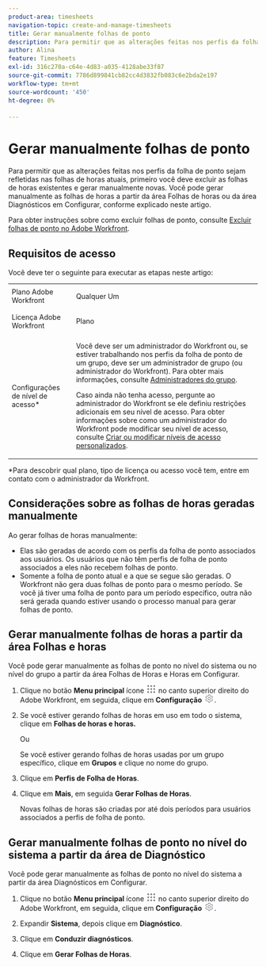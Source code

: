 ```yaml
---
product-area: timesheets
navigation-topic: create-and-manage-timesheets
title: Gerar manualmente folhas de ponto
description: Para permitir que as alterações feitas nos perfis da folha de ponto sejam refletidas nas folhas de horas atuais, primeiro você deve excluir as folhas de horas existentes e gerar manualmente novas. Você pode gerar manualmente as folhas de horas a partir da área Folhas de horas ou da área Diagnósticos em Configurar, conforme explicado neste artigo.
author: Alina
feature: Timesheets
exl-id: 316c270a-c64e-4d83-a035-4128abe33f87
source-git-commit: 7786d899841cb82cc4d3832fb083c6e2bda2e197
workflow-type: tm+mt
source-wordcount: '450'
ht-degree: 0%

---
```


# Gerar manualmente folhas de ponto

Para permitir que as alterações feitas nos perfis da folha de ponto sejam refletidas nas folhas de horas atuais, primeiro você deve excluir as folhas de horas existentes e gerar manualmente novas. Você pode gerar manualmente as folhas de horas a partir da área Folhas de horas ou da área Diagnósticos em Configurar, conforme explicado neste artigo.

Para obter instruções sobre como excluir folhas de ponto, consulte [Excluir folhas de ponto no Adobe Workfront](../../timesheets/create-and-manage-timesheets/delete-timesheets.md).

## Requisitos de acesso

Você deve ter o seguinte para executar as etapas neste artigo:

<table style="table-layout:auto"> 
 <col> 
 <col> 
 <tbody> 
  <tr> 
   <td role="rowheader">Plano Adobe Workfront</td> 
   <td> <p>Qualquer Um</p> </td> 
  </tr> 
  <tr> 
   <td role="rowheader">Licença Adobe Workfront</td> 
   <td> <p>Plano </p> </td> 
  </tr> 
  <tr> 
   <td role="rowheader">Configurações de nível de acesso*</td> 
   <td> <p>Você deve ser um administrador do Workfront ou, se estiver trabalhando nos perfis da folha de ponto de um grupo, deve ser um administrador de grupo (ou administrador do Workfront). Para obter mais informações, consulte <a href="../../administration-and-setup/manage-groups/group-roles/group-administrators.md" class="MCXref xref">Administradores do grupo</a>.</p> <p>Caso ainda não tenha acesso, pergunte ao administrador do Workfront se ele definiu restrições adicionais em seu nível de acesso. Para obter informações sobre como um administrador do Workfront pode modificar seu nível de acesso, consulte <a href="../../administration-and-setup/add-users/configure-and-grant-access/create-modify-access-levels.md" class="MCXref xref">Criar ou modificar níveis de acesso personalizados</a>.</p> </td> 
  </tr> 
 </tbody> 
</table>

&#42;Para descobrir qual plano, tipo de licença ou acesso você tem, entre em contato com o administrador da Workfront.

## Considerações sobre as folhas de horas geradas manualmente

Ao gerar folhas de horas manualmente:

* Elas são geradas de acordo com os perfis da folha de ponto associados aos usuários. Os usuários que não têm perfis de folha de ponto associados a eles não recebem folhas de ponto. 
* Somente a folha de ponto atual e a que se segue são geradas. O Workfront não gera duas folhas de ponto para o mesmo período. Se você já tiver uma folha de ponto para um período específico, outra não será gerada quando estiver usando o processo manual para gerar folhas de ponto.

## Gerar manualmente folhas de horas a partir da área Folhas e horas

Você pode gerar manualmente as folhas de ponto no nível do sistema ou no nível do grupo a partir da área Folhas de Horas e Horas em Configurar.

1. Clique no botão **Menu principal** ícone ![](assets/main-menu-icon.png) no canto superior direito do Adobe Workfront, em seguida, clique em **Configuração** ![](assets/gear-icon-settings.png).

1. Se você estiver gerando folhas de horas em uso em todo o sistema, clique em **Folhas de horas e horas.**

   Ou

   Se você estiver gerando folhas de horas usadas por um grupo específico, clique em **Grupos** e clique no nome do grupo.

1. Clique em **Perfis de Folha de Horas**.
1. Clique em **Mais**, em seguida **Gerar Folhas de Horas**.

   Novas folhas de horas são criadas por até dois períodos para usuários associados a perfis de folha de ponto.

## Gerar manualmente folhas de ponto no nível do sistema a partir da área de Diagnóstico

Você pode gerar manualmente as folhas de ponto no nível do sistema a partir da área Diagnósticos em Configurar.

1. Clique no botão **Menu principal** ícone ![](assets/main-menu-icon.png) no canto superior direito do Adobe Workfront, em seguida, clique em **Configuração** ![](assets/gear-icon-settings.png).

1. Expandir **Sistema**, depois clique em **Diagnóstico**.

1. Clique em **Conduzir diagnósticos**. 
1. Clique em **Gerar Folhas de Horas**.
